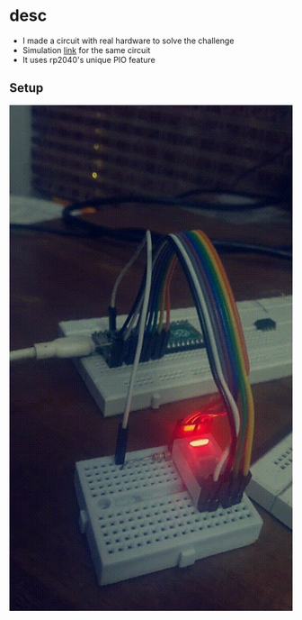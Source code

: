 # desc
- I made a circuit with real hardware to solve the challenge
- Simulation [link](https://wokwi.com/arduino/projects/303656196736287297) for the same circuit
- It uses rp2040's unique PIO feature

## Setup
![mysetup](mysetup.gif)
